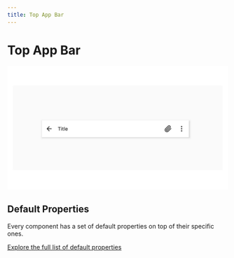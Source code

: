 ```yaml
---
title: Top App Bar
---
```


# Top App Bar

![](/assets/top-app-bar.png)

## Default Properties

Every component has a set of default properties on top of their specific ones.

[Explore the full list of default properties](/components/index)
